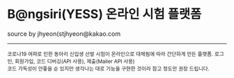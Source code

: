 # B@ngsiri(YESS) 온라인 시험 플랫폼

<p> source by jhyeon(stjhyeon@kakao.com </p>

<hr>

<small> 코로나19 여파로 인한 동아리 신입생 선발 시험이 온라인으로 대체됨에 따라 간단하게 만든 플랫폼. </small>
<small> 로그인, 회원가입, 코드 디버깅(API 사용), 제출(Mailer API 사용) </small><br>
<small> 코드 가독성이 안좋을 순 있지만 생각나는 대로 기능을 구현한 것이라 참고 정도만 권장 드립니다. </small><br>
